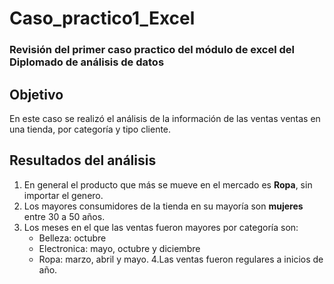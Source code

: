 # Caso_practico1_Excel
### Revisión del primer caso practico del módulo de excel del Diplomado de análisis de datos 
## Objetivo
En este caso se realizó el análisis de la información de las ventas ventas en una tienda, por categoría y tipo cliente.
## Resultados del análisis
1. En general el producto que más se mueve en el mercado es **Ropa**, sin importar el genero.
2. Los mayores consumidores de la tienda en su mayoría son **mujeres** entre 30 a 50 años.
3. Los meses en el que las ventas fueron mayores por categoría son:
   - Belleza: octubre
   - Electronica: mayo, octubre y diciembre
   - Ropa: marzo, abril y mayo.
4.Las ventas fueron regulares a inicios de año.
